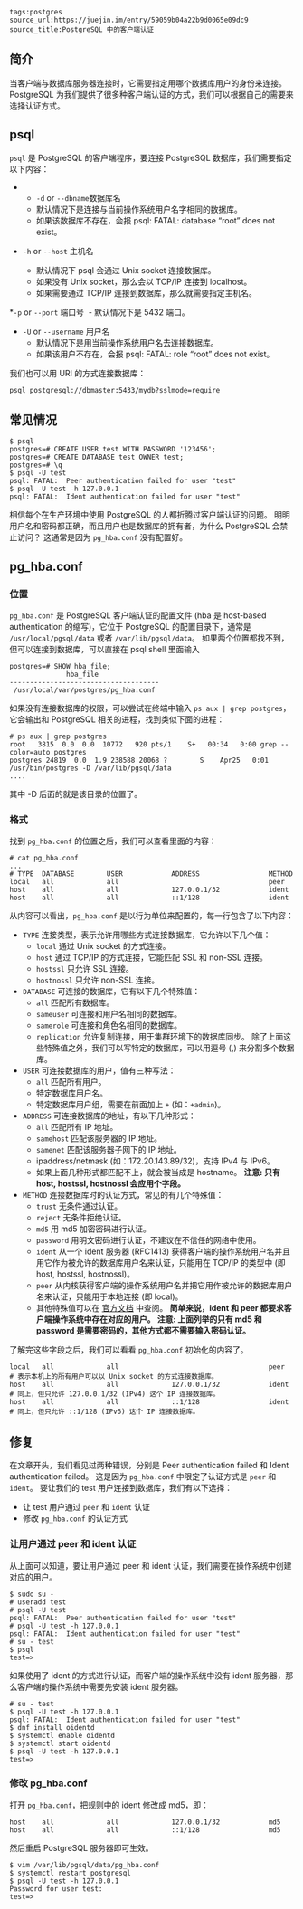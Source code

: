 ```
tags:postgres
source_url:https://juejin.im/entry/59059b04a22b9d0065e09dc9
source_title:PostgreSQL 中的客户端认证
```



## 简介

当客户端与数据库服务器连接时，它需要指定用哪个数据库用户的身份来连接。
PostgreSQL 为我们提供了很多种客户端认证的方式，我们可以根据自己的需要来选择认证方式。

## psql

`psql` 是 PostgreSQL 的客户端程序，要连接 PostgreSQL 数据库，我们需要指定以下内容：

 * - `-d` or `--dbname`数据库名
   - 默认情况下是连接与当前操作系统用户名字相同的数据库。
   - 如果该数据库不存在，会报 psql: FATAL: database “root” does not exist。

 * `-h` or `--host`  主机名
	- 默认情况下 psql 会通过 Unix socket 连接数据库。
	- 如果没有 Unix socket，那么会以 TCP/IP 连接到 localhost。
	- 如果需要通过 TCP/IP 连接到数据库，那么就需要指定主机名。

 *`-p`   or `--port`  端口号
​	- 默认情况下是 5432 端口。

 * `-U`  or `--username`  用户名
	- 默认情况下是用当前操作系统用户名去连接数据库。
	- 如果该用户不存在，会报 psql: FATAL: role “root” does not exist。

我们也可以用 URI 的方式连接数据库：

```
psql postgresql://dbmaster:5433/mydb?sslmode=require
```

## 常见情况

```
$ psql
postgres=# CREATE USER test WITH PASSWORD '123456';
postgres=# CREATE DATABASE test OWNER test;
postgres=# \q
$ psql -U test
psql: FATAL:  Peer authentication failed for user "test"
$ psql -U test -h 127.0.0.1
psql: FATAL:  Ident authentication failed for user "test"
```

相信每个在生产环境中使用 PostgreSQL 的人都折腾过客户端认证的问题。
明明用户名和密码都正确，而且用户也是数据库的拥有者，为什么 PostgreSQL 会禁止访问？
这通常是因为 `pg_hba.conf` 没有配置好。

## pg_hba.conf

### 位置

`pg_hba.conf` 是 PostgreSQL 客户端认证的配置文件 (hba 是 host-based authentication 的缩写)，它位于 PostgreSQL 的配置目录下，通常是 `/usr/local/pgsql/data` 或者 `/var/lib/pgsql/data`。
如果两个位置都找不到，但可以连接到数据库，可以直接在 psql shell 里面输入

```
postgres=# SHOW hba_file;
              hba_file
-------------------------------------
 /usr/local/var/postgres/pg_hba.conf
```

如果没有连接数据库的权限，可以尝试在终端中输入 `ps aux | grep postgres`，它会输出和 PostgreSQL 相关的进程，找到类似下面的进程：

```
# ps aux | grep postgres
root   3815  0.0  0.0  10772   920 pts/1    S+   00:34   0:00 grep --color=auto postgres
postgres 24819  0.0  1.9 238588 20068 ?        S    Apr25   0:01 /usr/bin/postgres -D /var/lib/pgsql/data
....
```

其中 -D 后面的就是该目录的位置了。

### 格式

找到 `pg_hba.conf` 的位置之后，我们可以查看里面的内容：

```
# cat pg_hba.conf
...
# TYPE  DATABASE        USER            ADDRESS                 METHOD
local   all             all                                     peer
host    all             all             127.0.0.1/32            ident
host    all             all             ::1/128                 ident
```

从内容可以看出，`pg_hba.conf` 是以行为单位来配置的，每一行包含了以下内容：

- `TYPE` 连接类型，表示允许用哪些方式连接数据库，它允许以下几个值：
  - `local` 通过 Unix socket 的方式连接。
  - `host` 通过 TCP/IP 的方式连接，它能匹配 SSL 和 non-SSL 连接。
  - `hostssl` 只允许 SSL 连接。
  - `hostnossl` 只允许 non-SSL 连接。
- `DATABASE` 可连接的数据库，它有以下几个特殊值：
  - `all` 匹配所有数据库。
  - `sameuser` 可连接和用户名相同的数据库。
  - `samerole` 可连接和角色名相同的数据库。
  - `replication` 允许复制连接，用于集群环境下的数据库同步。
    除了上面这些特殊值之外，我们可以写特定的数据库，可以用逗号 (,) 来分割多个数据库。
- `USER` 可连接数据库的用户，值有三种写法：
  - `all` 匹配所有用户。
  - 特定数据库用户名。
  - 特定数据库用户组，需要在前面加上 `+` (如：`+admin`)。
- `ADDRESS` 可连接数据库的地址，有以下几种形式：
  - `all` 匹配所有 IP 地址。
  - `samehost` 匹配该服务器的 IP 地址。
  - `samenet` 匹配该服务器子网下的 IP 地址。
  - ipaddress/netmask (如：172.20.143.89/32)，支持 IPv4 与 IPv6。
  - 如果上面几种形式都匹配不上，就会被当成是 hostname。
    **注意: 只有 host, hostssl, hostnossl 会应用个字段。**
- `METHOD` 连接数据库时的认证方式，常见的有几个特殊值：
  - `trust` 无条件通过认证。
  - `reject` 无条件拒绝认证。
  - `md5` 用 md5 加密密码进行认证。
  - `password` 用明文密码进行认证，不建议在不信任的网络中使用。
  - `ident` 从一个 ident 服务器 (RFC1413) 获得客户端的操作系统用户名并且用它作为被允许的数据库用户名来认证，只能用在 TCP/IP 的类型中 (即 host, hostssl, hostnossl)。
  - `peer` 从内核获得客户端的操作系统用户名并把它用作被允许的数据库用户名来认证，只能用于本地连接 (即 local)。
  - 其他特殊值可以在 [官方文档](https://link.juejin.im/?target=https%3A%2F%2Fwww.postgresql.org%2Fdocs%2F9.6%2Fstatic%2Fauth-pg-hba-conf.html) 中查阅。
    **简单来说，ident 和 peer 都要求客户端操作系统中存在对应的用户。**
    **注意: 上面列举的只有 md5 和 password 是需要密码的，其他方式都不需要输入密码认证。**

了解完这些字段之后，我们可以看看 `pg_hba.conf` 初始化的内容了。

```
local   all             all                                     peer
# 表示本机上的所有用户可以以 Unix socket 的方式连接数据库。
host    all             all             127.0.0.1/32            ident
# 同上，但只允许 127.0.0.1/32 (IPv4) 这个 IP 连接数据库。
host    all             all             ::1/128                 ident
# 同上，但只允许 ::1/128 (IPv6) 这个 IP 连接数据库。
```

## 修复

在文章开头，我们看见过两种错误，分别是 Peer authentication failed 和 Ident authentication failed。
这是因为 `pg_hba.conf` 中限定了认证方式是 `peer` 和 `ident`。
要让我们的 test 用户连接到数据库，我们有以下选择：

- 让 test 用户通过 `peer` 和 `ident` 认证
- 修改 `pg_hba.conf` 的认证方式

### 让用户通过 peer 和 ident 认证

从上面可以知道，要让用户通过 peer 和 ident 认证，我们需要在操作系统中创建对应的用户。

```
$ sudo su -
# useradd test
# psql -U test
psql: FATAL:  Peer authentication failed for user "test"
# psql -U test -h 127.0.0.1
psql: FATAL:  Ident authentication failed for user "test"
# su - test
$ psql
test=>
```

如果使用了 ident 的方式进行认证，而客户端的操作系统中没有 ident 服务器，那么客户端的操作系统中需要先安装 ident 服务器。

```
# su - test
$ psql -U test -h 127.0.0.1
psql: FATAL:  Ident authentication failed for user "test"
$ dnf install oidentd
$ systemctl enable oidentd
$ systemctl start oidentd
$ psql -U test -h 127.0.0.1
test=>
```

### 修改 pg_hba.conf

打开 `pg_hba.conf`，把规则中的 ident 修改成 md5，即：

```
host    all             all             127.0.0.1/32            md5
host    all             all             ::1/128                 md5
```

然后重启 PostgreSQL 服务器即可生效。

```
$ vim /var/lib/pgsql/data/pg_hba.conf
$ systemctl restart postgresql
$ psql -U test -h 127.0.0.1
Password for user test:
test=>
```

